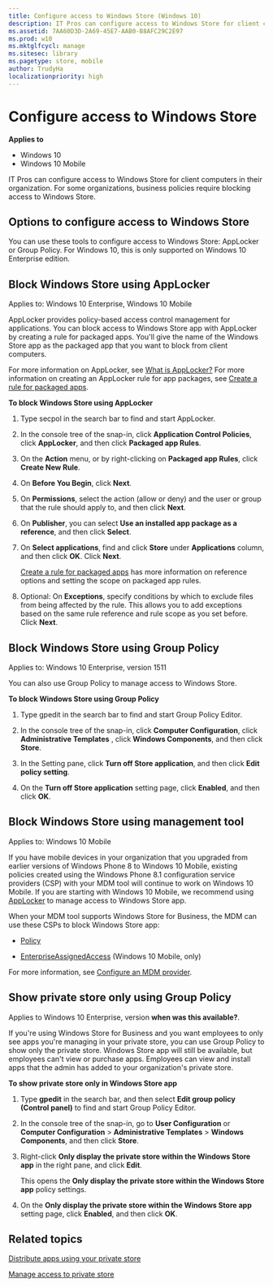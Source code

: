 ```yaml
---
title: Configure access to Windows Store (Windows 10)
description: IT Pros can configure access to Windows Store for client computers in their organization. For some organizations, business policies require blocking access to Windows Store.
ms.assetid: 7AA60D3D-2A69-45E7-AAB0-B8AFC29C2E97
ms.prod: w10
ms.mktglfcycl: manage
ms.sitesec: library
ms.pagetype: store, mobile
author: TrudyHa
localizationpriority: high
---
```


# Configure access to Windows Store


**Applies to**

-   Windows 10
-   Windows 10 Mobile

IT Pros can configure access to Windows Store for client computers in their organization. For some organizations, business policies require blocking access to Windows Store.

## Options to configure access to Windows Store


You can use these tools to configure access to Windows Store: AppLocker or Group Policy. For Windows 10, this is only supported on Windows 10 Enterprise edition.

## <a href="" id="block-store-applocker"></a>Block Windows Store using AppLocker


Applies to: Windows 10 Enterprise, Windows 10 Mobile

AppLocker provides policy-based access control management for applications. You can block access to Windows Store app with AppLocker by creating a rule for packaged apps. You'll give the name of the Windows Store app as the packaged app that you want to block from client computers.

For more information on AppLocker, see [What is AppLocker?](../keep-secure/what-is-applocker.md) For more information on creating an AppLocker rule for app packages, see [Create a rule for packaged apps](../keep-secure/create-a-rule-for-packaged-apps.md).

**To block Windows Store using AppLocker**

1.  Type secpol in the search bar to find and start AppLocker.

2.  In the console tree of the snap-in, click **Application Control Policies**, click **AppLocker**, and then click **Packaged app Rules**.

3.  On the **Action** menu, or by right-clicking on **Packaged app Rules**, click **Create New Rule**.

4.  On **Before You Begin**, click **Next**.

5.  On **Permissions**, select the action (allow or deny) and the user or group that the rule should apply to, and then click **Next**.

6.  On **Publisher**, you can select **Use an installed app package as a reference**, and then click **Select**.

7.  On **Select applications**, find and click **Store** under **Applications** column, and then click **OK**. Click **Next**.

    [Create a rule for packaged apps](../keep-secure/create-a-rule-for-packaged-apps.md) has more information on reference options and setting the scope on packaged app rules.

8.  Optional: On **Exceptions**, specify conditions by which to exclude files from being affected by the rule. This allows you to add exceptions based on the same rule reference and rule scope as you set before. Click **Next**.

## <a href="" id="block-store-group-policy"></a>Block Windows Store using Group Policy


Applies to: Windows 10 Enterprise, version 1511

You can also use Group Policy to manage access to Windows Store.

**To block Windows Store using Group Policy**

1.  Type gpedit in the search bar to find and start Group Policy Editor.

2.  In the console tree of the snap-in, click **Computer Configuration**, click **Administrative Templates** , click **Windows Components**, and then click **Store**.

3.  In the Setting pane, click **Turn off Store application**, and then click **Edit policy setting**.

4.  On the **Turn off Store application** setting page, click **Enabled**, and then click **OK**.

## <a href="" id="block-store-mdm"></a>Block Windows Store using management tool


Applies to: Windows 10 Mobile

If you have mobile devices in your organization that you upgraded from earlier versions of Windows Phone 8 to Windows 10 Mobile, existing policies created using the Windows Phone 8.1 configuration service providers (CSP) with your MDM tool will continue to work on Windows 10 Mobile. If you are starting with Windows 10 Mobile, we recommend using [AppLocker](#block-store-applocker) to manage access to Windows Store app.

When your MDM tool supports Windows Store for Business, the MDM can use these CSPs to block Windows Store app:

-   [Policy](http://go.microsoft.com/fwlink/p/?LinkId=717030)

-   [EnterpriseAssignedAccess](https://msdn.microsoft.com/library/windows/hardware/mt157024.aspx) (Windows 10 Mobile, only)

For more information, see [Configure an MDM provider](configure-mdm-provider-windows-store-for-business.md).

## Show private store only using Group Policy 
Applies to Windows 10 Enterprise, version **when was this available?**.

If you're using Windows Store for Business and you want employees to only see apps you're managing in your private store, you can use Group Policy to show only the private store. Windows Store app will still be available, but employees can't view or purchase apps. Employees can view and install apps that the admin has added to your organization's private store. 

**To show private store only in Windows Store app**

1. Type **gpedit** in the search bar, and then select **Edit group policy (Control panel)** to find and start Group Policy Editor.

2. In the console tree of the snap-in, go to **User Configuration** or **Computer Configuration** > **Administrative Templates** > **Windows Components**, and then click **Store**.

3. Right-click **Only display the private store within the Windows Store app** in the right pane, and click **Edit**.

    This opens the **Only display the private store within the Windows Store app** policy settings.

4. On the **Only display the private store within the Windows Store app** setting page, click **Enabled**, and then click **OK**.

## Related topics

[Distribute apps using your private store](distribute-apps-from-your-private-store.md)

[Manage access to private store](manage-access-to-private-store.md)

 

 





